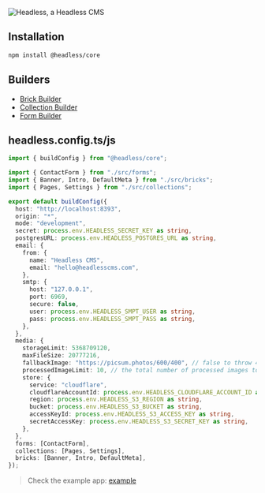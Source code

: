 ![Headless, a Headless CMS](https://github.com/WillYallop/Headless/blob/master/banner.jpg?raw=true)

## Installation

```bash
npm install @headless/core
```

## Builders

- [Brick Builder](https://github.com/WillYallop/Headless/tree/master/packages/brick-builder)
- [Collection Builder](https://github.com/WillYallop/Headless/tree/master/packages/collection-builder)
- [Form Builder](https://github.com/WillYallop/Headless/tree/master/packages/form-builder)

## headless.config.ts/js

```ts
import { buildConfig } from "@headless/core";

import { ContactForm } from "./src/forms";
import { Banner, Intro, DefaultMeta } from "./src/bricks";
import { Pages, Settings } from "./src/collections";

export default buildConfig({
  host: "http://localhost:8393",
  origin: "*",
  mode: "development",
  secret: process.env.HEADLESS_SECRET_KEY as string,
  postgresURL: process.env.HEADLESS_POSTGRES_URL as string,
  email: {
    from: {
      name: "Headless CMS",
      email: "hello@headlesscms.com",
    },
    smtp: {
      host: "127.0.0.1",
      port: 6969,
      secure: false,
      user: process.env.HEADLESS_SMPT_USER as string,
      pass: process.env.HEADLESS_SMPT_PASS as string,
    },
  },
  media: {
    storageLimit: 5368709120,
    maxFileSize: 20777216,
    fallbackImage: "https://picsum.photos/600/400", // false to throw 404, undefined for default and URL string for custom
    processedImageLimit: 10, // the total number of processed images to store per image
    store: {
      service: "cloudflare",
      cloudflareAccountId: process.env.HEADLESS_CLOUDFLARE_ACCOUNT_ID as string,
      region: process.env.HEADLESS_S3_REGION as string,
      bucket: process.env.HEADLESS_S3_BUCKET as string,
      accessKeyId: process.env.HEADLESS_S3_ACCESS_KEY as string,
      secretAccessKey: process.env.HEADLESS_S3_SECRET_KEY as string,
    },
  },
  forms: [ContactForm],
  collections: [Pages, Settings],
  bricks: [Banner, Intro, DefaultMeta],
});
```

> Check the example app: [example](https://github.com/WillYallop/Headless/tree/master/apps/example/headless.config.ts)
